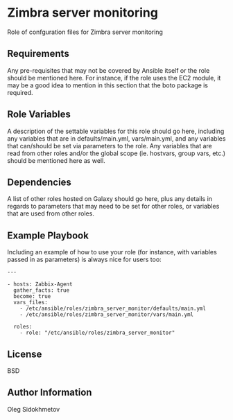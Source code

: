 Zimbra server monitoring
=========

Role of confguration files for Zimbra server monitoring

Requirements
------------

Any pre-requisites that may not be covered by Ansible itself or the role should be mentioned here. For instance, if the role uses the EC2 module, it may be a good idea to mention in this section that the boto package is required.

Role Variables
--------------

A description of the settable variables for this role should go here, including any variables that are in defaults/main.yml, vars/main.yml, and any variables that can/should be set via parameters to the role. Any variables that are read from other roles and/or the global scope (ie. hostvars, group vars, etc.) should be mentioned here as well.

Dependencies
------------

A list of other roles hosted on Galaxy should go here, plus any details in regards to parameters that may need to be set for other roles, or variables that are used from other roles.

Example Playbook
----------------

Including an example of how to use your role (for instance, with variables passed in as parameters) is always nice for users too:



    ---
	
    - hosts: Zabbix-Agent
      gather_facts: true
      become: true 
      vars_files:
        - /etc/ansible/roles/zimbra_server_monitor/defaults/main.yml
        - /etc/ansible/roles/zimbra_server_monitor/vars/main.yml
    
      roles:
        - role: "/etc/ansible/roles/zimbra_server_monitor"

License
-------

BSD

Author Information
------------------

Oleg Sidokhmetov

